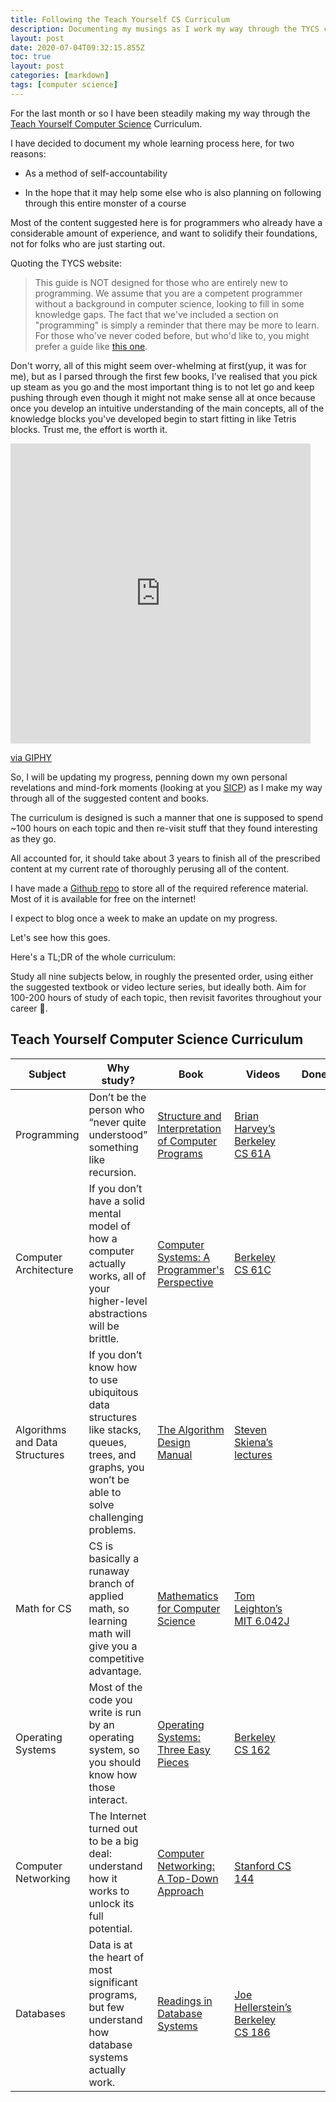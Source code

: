 ```yaml
---
title: Following the Teach Yourself CS Curriculum
description: Documenting my musings as I work my way through the TYCS curriculum
layout: post
date: 2020-07-04T09:32:15.855Z
toc: true
layout: post
categories: [markdown]
tags: [computer science]
---
```

For the last month or so I have been steadily making my way through the [Teach Yourself Computer Science](https://teachyourselfcs.com) Curriculum.

I have decided to document my whole learning process here, for two reasons:

- As a method of self-accountability

- In the hope that it may help some else who is also planning on following through this entire monster of a course

Most of the content suggested here is for programmers who already have a considerable amount of experience, and want to solidify their foundations, not for folks who are just starting out.

Quoting the TYCS website:

> This guide is NOT designed for those who are entirely new to programming. We assume that you are a competent programmer without a background in computer science, looking to fill in some knowledge gaps. The fact that we've included a section on "programming" is simply a reminder that there may be more to learn. For those who've never coded before, but who'd like to, you might prefer a guide like [this one](https://www.reddit.com/r/learnprogramming/wiki/faq#wiki_getting_started).

Don't worry, all of this might seem over-whelming at first(yup, it was for me), but as I parsed through the first few books, I've realised that you pick up steam as you go and the most important thing is to not let go and keep pushing through even though it might not make sense all at once because once you develop an intuitive understanding of the main concepts, all of the knowledge blocks you've developed begin to start fitting in like Tetris blocks. Trust me, the effort is worth it.

<iframe src="https://giphy.com/embed/f7STAwvEml1eIf0FEq" width="480" height="480" frameBorder="0" class="giphy-embed" allowFullScreen></iframe><p><a href="https://giphy.com/gifs/tetris-denyse-mitterhofer-dmitterhofer-f7STAwvEml1eIf0FEq">via GIPHY</a></p>

So, I will be updating my progress, penning down my own personal revelations and mind-fork moments (looking at you [SICP](https://mitpress.mit.edu/sites/default/files/sicp/full-text/book/book.html)) as I make my way through all of the suggested content and books.

The curriculum is designed is such a manner that one is supposed to spend ~100 hours on each topic and then re-visit stuff that they found interesting as they go.

All accounted for, it should take about 3 years to finish all of the prescribed content at my current rate of thoroughly perusing all of the content.

I have made a [Github repo](https://github.com/kprohith/teach-yourself-cs) to store all of the required reference material. Most of it is available for free on the internet!

I expect to blog once a week to make an update on my progress.

Let's see how this goes.

Here's a TL;DR of the whole curriculum:

<!--StartFragment-->

Study all nine subjects below, in roughly the presented order, using either the suggested textbook or video lecture series, but ideally both. Aim for 100-200 hours of study of each topic, then revisit favorites throughout your career 🚀.

<!--EndFragment-->

## Teach Yourself Computer Science Curriculum

| Subject                        | Why study?                                                                                                                                       | Book                                                                                                                            | Videos                                                                                                                                                                 | Done? |
| ------------------------------ | ------------------------------------------------------------------------------------------------------------------------------------------------ | ------------------------------------------------------------------------------------------------------------------------------- | ---------------------------------------------------------------------------------------------------------------------------------------------------------------------- | ----- |
| Programming                    | Don’t be the person who “never quite understood” something like recursion.                                                                       | [Structure and Interpretation of Computer Programs](https://mitpress.mit.edu/sites/default/files/sicp/full-text/book/book.html) | [Brian Harvey’s Berkeley CS 61A](https://archive.org/details/ucberkeley-webcast-PL3E89002AA9B9879E?sort=titleSorter)                                                   |       |
| Computer Architecture          | If you don’t have a solid mental model of how a computer actually works, all of your higher-level abstractions will be brittle.                  | [Computer Systems: A Programmer's Perspective](http://csapp.cs.cmu.edu/3e/home.html)                                            | [Berkeley CS 61C](http://inst.eecs.berkeley.edu/~cs61c/sp15/)                                                                                                          |       |
| Algorithms and Data Structures | If you don’t know how to use ubiquitous data structures like stacks, queues, trees, and graphs, you won’t be able to solve challenging problems. | [The Algorithm Design Manual](https://smile.amazon.com/Algorithm-Design-Manual-Steven-Skiena/dp/1848000693/)                    | [Steven Skiena’s lectures](https://www.youtube.com/watch?v=A2bFN3MyNDA&list=PLOtl7M3yp-DX32N0fVIyvn7ipWKNGmwpp)                                                        |       |
| Math for CS                    | CS is basically a runaway branch of applied math, so learning math will give you a competitive advantage.                                        | [Mathematics for Computer Science](https://courses.csail.mit.edu/6.042/spring17/mcs.pdf)                                        | [Tom Leighton’s MIT 6.042J](https://ocw.mit.edu/courses/electrical-engineering-and-computer-science/6-042j-mathematics-for-computer-science-fall-2010/video-lectures/) |       |
| Operating Systems              | Most of the code you write is run by an operating system, so you should know how those interact.                                                 | [Operating Systems: Three Easy Pieces](http://pages.cs.wisc.edu/~remzi/OSTEP/)                                                  | [Berkeley CS 162](https://www.youtube.com/playlist?list=PLRdybCcWDFzCag9A0h1m9QYaujD0xefgM)                                                                            |       |
| Computer Networking            | The Internet turned out to be a big deal: understand how it works to unlock its full potential.                                                  | [Computer Networking: A Top-Down Approach](https://smile.amazon.com/Computer-Networking-Top-Down-Approach-7th/dp/0133594149/)   | [Stanford CS 144](https://www.youtube.com/playlist?list=PLvFG2xYBrYAQCyz4Wx3NPoYJOFjvU7g2Z)                                                                            |       |
| Databases                      | Data is at the heart of most significant programs, but few understand how database systems actually work.                                        | [Readings in Database Systems](http://www.redbook.io/)                                                                          | [Joe Hellerstein’s Berkeley CS 186](https://www.youtube.com/user/CS186Berkeley/videos)                                                                                 |       |